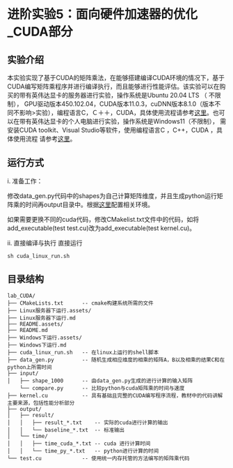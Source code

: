 # 进阶实验5：面向硬件加速器的优化_CUDA部分

## 实验介绍

本实验实现了基于CUDA的矩阵乘法，在能够搭建编译CUDA环境的情况下，基于CUDA编写矩阵乘程序并进行编译执行，而且能够进行性能评估。该实验可以在购买的带有英伟达显卡的服务器进行实验，操作系统是Ubuntu 20.04 LTS （
不限制）， GPU驱动版本450.102.04，CUDA版本11.0.3，cuDNN版本8.1.0（版本不同不影响>实验），编程语言C，Ｃ＋＋，CUDA，具体使用流程请参考[这里](./Linux服务器下运行.md)。也可以在带有英伟达显卡的个人电脑进行实验，操作系统是Windows11（不限制），
需安装CUDA toolkit、Visual Studio等软件，使用编程语言C ，C++，CUDA ，具体使用流程
请参考[这里](./Windows下运行.md)。

## 运行方式

i. 准备工作：

修改data_gen.py代码中的shapes为自己计算矩阵维度，并且生成python运行矩阵乘的时间再output目录中。根据[这里](./Linux服务器下运行.md)配置相关环境。

如果需要更换不同的cuda代码，修改CMakelist.txt文件中的代码，如将add_executable(test test.cu)改为add_executable(test kernel.cu)。

ii. 直接编译与执行
直接运行

```
sh cuda_linux_run.sh
```

## 目录结构

```
lab_CUDA/
├── CMakeLists.txt		-- cmake构建系统所需的文件
├── Linux服务器下运行.assets/
├── Linux服务器下运行.md
├── README.assets/
├── README.md
├── Windows下运行.assets/
├── Windows下运行.md
├── cuda_linux_run.sh	-- 在linux上运行的shell脚本
├── data_gen.py			-- 随机生成相应维度的相乘的矩阵A，B以及相乘的结果C和在python上所需时间
├── input/
│   ├── shape_1000 		-- 由data_gen.py生成的进行计算的输入矩阵
    └── compare.py		-- 比较python与cuda矩阵乘的时间与速度
├── kernel.cu			-- 具有基础且完整的CUDA编写程序流程，教材中的代码讲解主要来源，包括性能分析部分
├── output/
│   ├── result/
│   │	├── result_*.txt 	-- 实际的cuda进行计算的输出
│   │	└── baseline_*.txt	-- 标准输出
│   └── time/
│   │	├── time_cuda_*.txt	-- cuda 进行计算时间
│   │	└── time_py_*.txt	-- python进行计算的时间 
└── test.cu				-- 使用统一内存托管的方法编写的矩阵乘代码
```

